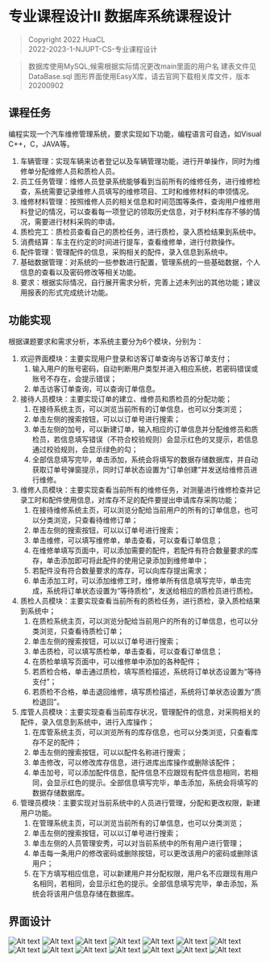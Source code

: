 # 专业课程设计II 数据库系统课程设计

> Copyright 2022 HuaCL  
> 2022-2023-1-NJUPT-CS-专业课程设计

> 数据库使用MySQL,候需根据实际情况更改main里面的用户名 
> 建表文件见 DataBase.sql
> 图形界面使用EasyX库，请去官网下载相关库文件，版本20200902

## 课程任务
编程实现一个汽车维修管理系统，要求实现如下功能，编程语言可自选，如Visual C++，C，JAVA等。
1. 车辆管理：实现车辆来访者登记以及车辆管理功能，进行开单操作，同时为维修单分配维修人员和质检人员。
1. 员工任务管理：维修人员登录系统能够看到当前所有的维修任务，进行维修检查，系统需要记录维修人员填写的维修项目、工时和维修材料的申领情况。
1. 维修材料管理：按照维修人员的相关信息和时间范围等条件，查询用户维修用料登记的情况，可以查看每一项登记的领取历史信息，对于材料库存不够的情况，需要进行材料采购的申请。
1. 质检完工：质检员查看自己的质检任务，进行质检，录入质检结果到系统中。
1. 消费结算：车主在约定的时间进行提车，查看维修单，进行付款操作。
1. 配件管理：管理配件的信息，采购相关的配件，录入信息到系统中。
1. 基础数据管理：对系统的一些参数进行配置，管理系统的一些基础数据，个人信息的查看以及密码修改等相关功能。
1. 要求：根据实际情况，自行展开需求分析，完善上述未列出的其他功能；建议用报表的形式完成统计功能。

## 功能实现
根据课题要求和需求分析，本系统主要分为6个模块，分别为：
1.	欢迎界面模块：主要实现用户登录和访客订单查询与访客订单支付；
	1.	输入用户的账号密码，自动判断用户类型并进入相应系统，若密码错误或账号不存在，会提示错误；
	1.	单击访客订单查询，可以查询订单信息。
1.	接待人员模块：主要实现订单的建立、维修员和质检员的分配功能；
	1.	在接待系统主页，可以浏览当前所有的订单信息，也可以分类浏览；
	1.	单击左侧的搜索按钮，可以以订单号进行搜索；
	1.	单击左侧的加号，可以新建订单，输入相应的订单信息并分配维修员和质检员，若信息填写错误（不符合校验规则）会显示红色的叉提示，若信息通过校验规则，会显示绿色的勾；
	1.	全部信息填写完毕，单击添加，系统会将填写的数据存储数据库，并自动获取订单号弹窗提示，同时订单状态设置为“订单创建”并发送给维修员进行维修。
1.	维修人员模块：主要实现查看当前所有的维修任务，对测量进行维修检查并记录工时和配件使用信息，对库存不足的配件要提出申请库存采购功能；
	1.	在接待维修系统主页，可以浏览分配给当前用户的所有的订单信息，也可以分类浏览，只查看待维修订单；
	1.	单击左侧的搜索按钮，可以以订单号进行搜索；
	1.	单击维修，可以填写维修单，单击查看，可以查看订单信息；
	1.	在维修单填写页面中，可以添加需要的配件，若配件有符合数量要求的库存，单击添加即可将此配件的使用记录添加到维修单中；
	1.	若配件没有符合数量要求的库存，可以向库存提出需求；
	1.	单击添加工时，可以添加维修工时，维修单所有信息填写完毕，单击完成，系统将订单状态设置为“等待质检”，发送给相应的质检员进行质检。
1.	质检人员模块：主要实现查看当前所有的质检任务，进行质检，录入质检结果到系统中；
	1.	在质检系统主页，可以浏览分配给当前用户的所有的订单信息，也可以分类浏览，只查看待质检订单；
	1.	单击左侧的搜索按钮，可以以订单号进行搜索；
	1.	单击质检，可以填写质检单，单击查看，可以查看订单信息；
	1.	在质检单填写页面中，可以维修单中添加的各种配件；
	1.	若质检合格，单击通过质检，填写质检描述，系统将订单状态设置为“等待支付”；
	1.	若质检不合格，单击退回维修，填写质检描述，系统将订单状态设置为“质检退回”。
1.	库管人员模块：主要实现查看当前库存状况，管理配件的信息，对采购相关的配件，录入信息到系统中，进行入库操作；
	1.	在库管系统主页，可以浏览所有的库存信息，也可以分类浏览，只查看库存不足的配件；
	1.	单击左侧的搜索按钮，可以以配件名称进行搜索；
	1.	单击修改，可以修改库存信息，进行进库出库操作或删除该配件；
	1.	单击加号，可以添加配件信息，配件信息不应跟现有配件信息相同，若相同，会显示红色的提示。全部信息填写完毕，单击添加，系统会将填写的数据存储数据库。
1.	管理员模块：主要实现对当前系统中的人员进行管理，分配和更改权限，新建用户功能。
	1.	在管理系统主页，可以浏览当前所有的订单信息，也可以分类浏览；
	1.	单击左侧的搜索按钮，可以以订单号进行搜索；
	1.	单击左侧的人员管理安秀，可以对当前系统中的所有用户进行管理；
	1.	单击每一条用户的修改密码或删除按钮，可以更改该用户的密码或删除该用户； 
	1.	在下方填写相应信息，可以新建用户并分配权限，用户名不应跟现有用户名相同，若相同，会显示红色的提示。全部信息填写完毕，单击添加，系统会将该用户信息存储在数据库。

## 界面设计
![Alt text](Readme_fig/UI1.png)
![Alt text](Readme_fig/UI2.png) 
![Alt text](Readme_fig/UI3.png) 
![Alt text](Readme_fig/UI4.png)
![Alt text](Readme_fig/UI5.png) 
![Alt text](Readme_fig/UI6.png) 
![Alt text](Readme_fig/UI7.png) 
![Alt text](Readme_fig/UI8.png) 
![Alt text](Readme_fig/UI9.png) 
![Alt text](Readme_fig/UI10.png) 
![Alt text](Readme_fig/UI11.png) 
![Alt text](Readme_fig/UI12.png) 
![Alt text](Readme_fig/UI13.png) 
![Alt text](Readme_fig/UI14.png)
